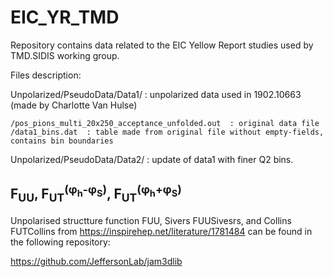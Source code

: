 # EIC_YR_TMD

Repository contains data related to the EIC Yellow Report studies used by TMD.SIDIS working group.

Files description:

Unpolarized/PseudoData/Data1/   : unpolarized data used in 1902.10663 (made by Charlotte Van Hulse)

	/pos_pions_multi_20x250_acceptance_unfolded.out  : original data file	 
	/data1_bins.dat  : table made from original file without empty-fields, contains bin boundaries
	
Unpolarized/PseudoData/Data2/   : update of data1 with finer Q2 bins.


## F<sub>UU</sub>, F<sub>UT</sub><sup>(φ<sub>h</sub>-φ<sub>S</sub>)</sup>, F<sub>UT</sub><sup>(φ<sub>h</sub>+φ<sub>S</sub>)</sup>
Unpolarised structture function FUU, Sivers FUUSivesrs, and Collins FUTCollins from https://inspirehep.net/literature/1781484
can be found in the following repository:

https://github.com/JeffersonLab/jam3dlib


